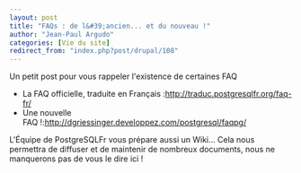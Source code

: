 ```yaml
---
layout: post
title: "FAQs : de l&#39;ancien... et du nouveau !"
author: "Jean-Paul Argudo"
categories: [Vie du site]
redirect_from: "index.php?post/drupal/108"
---
```



<p></p>

<!--more-->


<p>Un petit post pour vous rappeler l'existence de certaines FAQ</p>

<ul>

<li>La FAQ officielle, traduite en Français&nbsp;:<a href="http://traduc.postgresqlfr.org/faq-fr/" target="_blank">http://traduc.postgresqlfr.org/faq-fr/</a>

</li>

<li>Une nouvelle FAQ&nbsp;!:<a href="http://dgriessinger.developpez.com/postgresql/faqpg/" target="_blank">http://dgriessinger.developpez.com/postgresql/faqpg/</a>

</li>

</ul>

<p>L'Équipe de PostgreSQLFr vous prépare aussi un Wiki... Cela nous permettra de diffuser et de maintenir de nombreux documents, nous ne manquerons pas de vous le dire ici&nbsp;!</p>